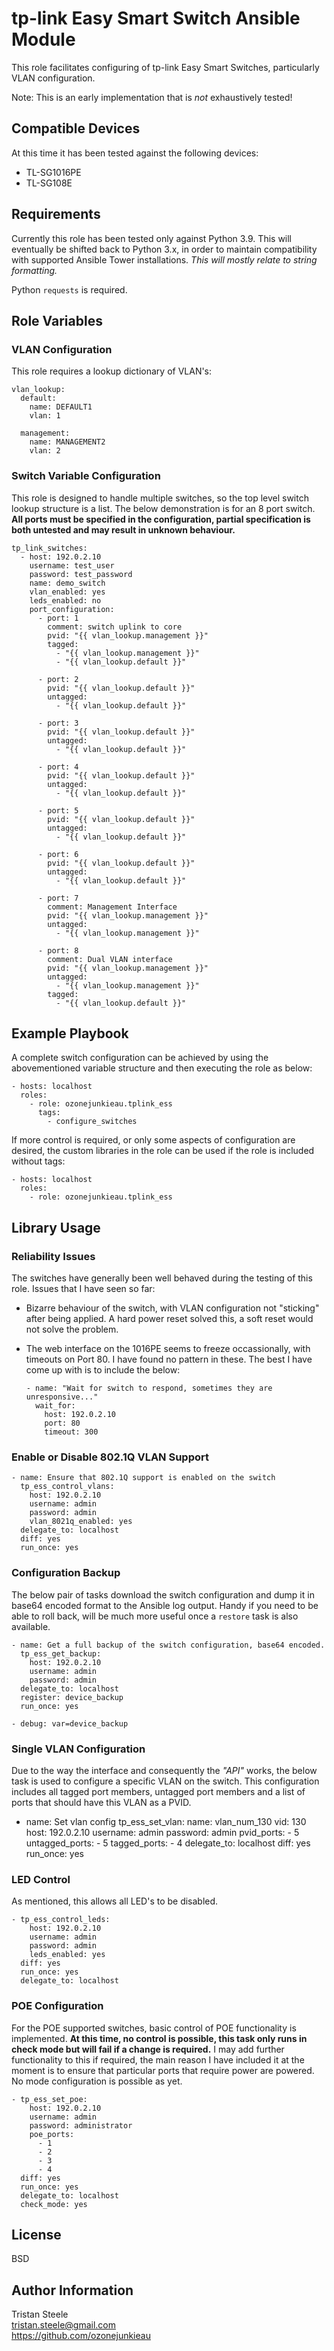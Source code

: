 tp-link Easy Smart Switch Ansible Module
=========

This role facilitates configuring of tp-link Easy Smart Switches, particularly VLAN configuration.

Note: This is an early implementation that is _not_ exhaustively tested!

Compatible Devices
------------
At this time it has been tested against the following devices:
- TL-SG1016PE
- TL-SG108E

Requirements
------------

Currently this role has been tested only against Python 3.9. This will eventually be shifted back to Python 3.x, in order to maintain compatibility with supported Ansible Tower installations. 
_This will mostly relate to string formatting._

Python `requests` is required.

Role Variables
--------------

### VLAN Configuration
This role requires a lookup dictionary of VLAN's:

    vlan_lookup:
      default:
        name: DEFAULT1
        vlan: 1

      management:
        name: MANAGEMENT2
        vlan: 2

### Switch Variable Configuration
This role is designed to handle multiple switches, so the top level switch lookup structure is a list. The below demonstration is for an 8 port switch. **All ports must be specified in the configuration, partial specification is both untested and may result in unknown behaviour.**

    tp_link_switches: 
      - host: 192.0.2.10
        username: test_user
        password: test_password
        name: demo_switch
        vlan_enabled: yes
        leds_enabled: no
        port_configuration:
          - port: 1
            comment: switch uplink to core
            pvid: "{{ vlan_lookup.management }}"
            tagged:
              - "{{ vlan_lookup.management }}"
              - "{{ vlan_lookup.default }}"

          - port: 2
            pvid: "{{ vlan_lookup.default }}"
            untagged:
              - "{{ vlan_lookup.default }}"  

          - port: 3
            pvid: "{{ vlan_lookup.default }}"
            untagged:
              - "{{ vlan_lookup.default }}"    

          - port: 4
            pvid: "{{ vlan_lookup.default }}"
            untagged:
              - "{{ vlan_lookup.default }}"    

          - port: 5
            pvid: "{{ vlan_lookup.default }}"
            untagged:
              - "{{ vlan_lookup.default }}"           

          - port: 6
            pvid: "{{ vlan_lookup.default }}"
            untagged:
              - "{{ vlan_lookup.default }}"            

          - port: 7
            comment: Management Interface
            pvid: "{{ vlan_lookup.management }}"
            untagged:
              - "{{ vlan_lookup.management }}"            

          - port: 8
            comment: Dual VLAN interface
            pvid: "{{ vlan_lookup.management }}"
            untagged:
              - "{{ vlan_lookup.management }}"     
            tagged:
              - "{{ vlan_lookup.default }}"


Example Playbook
----------------

A complete switch configuration can be achieved by using the abovementioned variable structure and then executing the role as below:

    - hosts: localhost
      roles:
        - role: ozonejunkieau.tplink_ess
          tags: 
            - configure_switches
           

If more control is required, or only some aspects of configuration are desired, the custom libraries in the role can be used if the role is included without tags:

    - hosts: localhost
      roles:
        - role: ozonejunkieau.tplink_ess


## Library Usage

### Reliability Issues
The switches have generally been well behaved during the testing of this role. Issues that I have seen so far:
* Bizarre behaviour of the switch, with VLAN configuration not "sticking" after being applied.  A hard power reset solved this, a soft reset would not solve the problem.
* The web interface on the 1016PE seems to freeze occassionally, with timeouts on Port 80. I have found no pattern in these. The best I have come up with is to include the below:

      - name: "Wait for switch to respond, sometimes they are unresponsive..."
        wait_for: 
          host: 192.0.2.10
          port: 80
          timeout: 300

### Enable or Disable 802.1Q VLAN Support
    - name: Ensure that 802.1Q support is enabled on the switch
      tp_ess_control_vlans:
        host: 192.0.2.10
        username: admin
        password: admin
        vlan_8021q_enabled: yes
      delegate_to: localhost
      diff: yes
      run_once: yes

### Configuration Backup

The below pair of tasks download the switch configuration and dump it in base64 encoded format to the Ansible log output. Handy if you need to be able to roll back, will be much more useful once a `restore` task is also available.

    - name: Get a full backup of the switch configuration, base64 encoded.
      tp_ess_get_backup:
        host: 192.0.2.10
        username: admin
        password: admin
      delegate_to: localhost
      register: device_backup
      run_once: yes

    - debug: var=device_backup

### Single VLAN Configuration
Due to the way the interface and consequently the *"API"* works, the below task is used to configure a specific VLAN on the switch. This configuration includes all tagged port members, untagged port members and a list of ports that should have this VLAN as a PVID.

  - name: Set vlan config
    tp_ess_set_vlan:
      name: vlan_num_130
      vid: 130
      host: 192.0.2.10
      username: admin
      password: admin
      pvid_ports:
        - 5
      untagged_ports:
        - 5
      tagged_ports: 
        - 4
    delegate_to: localhost
    diff: yes
    run_once: yes

### LED Control
As mentioned, this allows all LED's to be disabled.

    - tp_ess_control_leds:
        host: 192.0.2.10
        username: admin
        password: admin
        leds_enabled: yes
      diff: yes
      run_once: yes
      delegate_to: localhost

### POE Configuration
For the POE supported switches, basic control of POE functionality is implemented. **At this time, no control is possible, this task only runs in check mode but will fail if a change is required.**
I may add further functionality to this if required, the main reason I have included it at the moment is to ensure that particular ports that require power are powered. No mode configuration is possible as yet.

    - tp_ess_set_poe:
        host: 192.0.2.10
        username: admin
        password: administrator
        poe_ports:
          - 1
          - 2
          - 3
          - 4
      diff: yes
      run_once: yes
      delegate_to: localhost
      check_mode: yes
           

License
-------

BSD

Author Information
------------------

Tristan Steele  
tristan.steele@gmail.com  
https://github.com/ozonejunkieau
